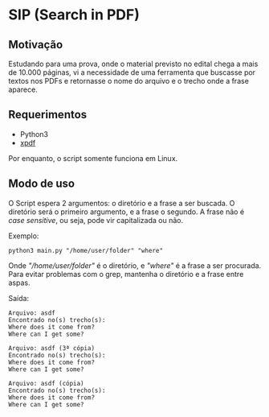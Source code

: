 # SIP (Search in PDF)

## Motivação

Estudando para uma prova, onde o material previsto no edital chega a mais de 10.000 páginas, vi a necessidade de uma ferramenta que buscasse por textos nos PDFs e retornasse o nome do arquivo e o trecho onde a frase aparece.

## Requerimentos

- Python3
- [xpdf](https://www.xpdfreader.com/download.html)

Por enquanto, o script somente funciona em Linux.

## Modo de uso

O Script espera 2 argumentos: o diretório e a frase a ser buscada. O diretório será o primeiro argumento, e a frase o segundo. A frase não é *case sensitive*, ou seja, pode vir capitalizada ou não.

Exemplo:

``python3 main.py "/home/user/folder" "where"``

Onde *"/home/user/folder"* é o diretório, e *"where"* é a frase a ser procurada. Para evitar problemas com o grep, mantenha o diretório e a frase entre aspas.

Saída:

```
Arquivo: asdf
Encontrado no(s) trecho(s):
Where does it come from?
Where can I get some?

Arquivo: asdf (3ª cópia)
Encontrado no(s) trecho(s):
Where does it come from?
Where can I get some?

Arquivo: asdf (cópia)
Encontrado no(s) trecho(s):
Where does it come from?
Where can I get some?
```
